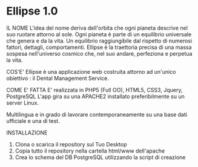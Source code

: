Ellipse 1.0
============

IL NOME
L'idea del nome deriva dell'orbita che ogni pianeta descrive nel suo ruotare attorno al sole.
Ogni pianeta è parte di un equilibrio universale che genera e da la vita. Un equilibrio raggiungibile dal rispetto di numerosi fattori, dettagli, comportamenti.
Ellipse è la traettoria precisa di una massa sospesa nell'universo cosmico che, nel suo andare, perfeziona e perpetua la vita.

COS'E'
Ellipse è una applicazione web costruita attorno ad un'unico obiettivo : il Dental Management Service.

COME E' FATTA
E' realizzata in PHP5 (Full OO), HTML5, CSS3, Jquery, PostgreSQL
L'app gira su una APACHE2 installato preferibilmente su un server Linux.

Multilingua e in grado di lavorare contemporaneamente su una base dati ufficiale e una di test.

INSTALLAZIONE
1.  Clona o scarica il repository sul Tuo Desktop
2.  Copia tutto il repository nella cartella html/www dell'apache
3.  Crea lo schema del DB PostgreSQL utilizzando la script di creazione
